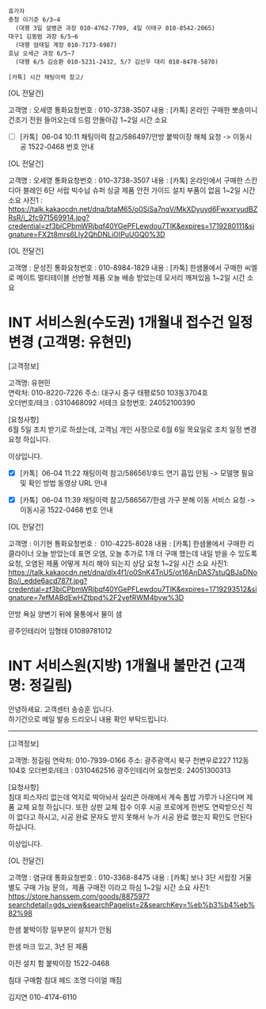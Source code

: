 ```
휴가자
충청 이기준 6/3~4 
  (대행 3일 설병관 과장 010-4762-7709, 4일 이태구 010-8542-2065)
대구1 김동범 과장 6/5~6
  (대행 엄태일 계장 010-7173-6987)
호남 오세근 과장 6/5~7
  (대행 6/5 김승환 010-5231-2432, 5/7 김선우 대리 010-8478-5870)
```

```
[카톡] 시간 채팅이력 참고/
```


[OL 전달건]

고객명 : 오세영
통화요청번호 : 010-3738-3507
내용 : [카톡] 온라인 구매한 뽀송미니 건조기 전원 들어오는데 드럼 안돌아감
1~2일 시간 소요

- [ ] [카톡]  06-04 10:11 채팅이력 참고/586497/안방 붙박이장 해체 요청 -> 이동시공 1522-0468 번호 안내 

[OL 전달건]

고객명 : 오세영
통화요청번호 : 010-3738-3507
내용 : [카톡] 온라인에서 구매한 스칸디아 블레인 6단 서랍 빅수납 슈퍼 싱글 제품 안전 가이드 설치 부품이 없음
1~2일 시간 소요
사진1 : https://talk.kakaocdn.net/dna/btaM65/o0SiSa7nqV/MkXDyuyd6FwxxryudBZRsR/i_2fc971569914.jpg?credential=zf3biCPbmWRjbqf40YGePFLewdou7TIK&expires=1719280111&signature=FX2t8mrs6LIy2QhDNLiOIPuUGQ0%3D


[OL 전달건]

고객명 : 문성진
통화요청번호 : 010-8984-1829
내용 : [카톡] 한샘몰에서 구매한 씨엘로 메이트 멀티테이블 선반형 제품 오늘 배송 받았는데 모서리 깨져있음
1~2일 시간 소요


 # INT 서비스원(수도권) 1개월내 접수건 일정변경 (고객명: 유현민)

[고객정보]  
  
고객명: 유현민  
연락처: 010-8220-7226
주소: 대구시 중구 태평로50 103동3704호  
오더번호/테크 : 0310468092 서테크 
요청번호: 24052100390
  
[요청사항]  
6월 5일 조치 받기로 하셨는데, 고객님 개인 사정으로 6월 6일 목요일로 조치 일정 변경 요청 하십니다.
  
이상입니다.




- [x] [카톡]  06-04 11:22 채팅이력 참고/586561/후드 연기 흡입 안됨 -> 모델명 필요 및 확인 방법 동영상 URL 안내
- [x] [카톡]  06-04 11:39 채팅이력 참고/586567/한샘 가구 분해 이동 서비스 요청 -> 이동시공 1522-0468 번호 안내




[OL 전달건]

고객명 : 이기현
통화요청번호 :  010-4225-8028
내용 : [카톡] 한샘몰에서 구매한 리클라이너 오늘 받았는데 표면 오염, 오늘 추가로 1개 더 구매 했는데 내일 받을 수 있도록 요청, 오염된 제품 어떻게 처리 해야 되는지 상담 요청
1~2일 시간 소요
사진1: https://talk.kakaocdn.net/dna/dlx4f1/o0SnK4TnU5/ot16AnDAS7stuQBJaDNoBo/i_edde6acd787f.jpg?credential=zf3biCPbmWRjbqf40YGePFLewdou7TIK&expires=1719293512&signature=7efMABdEwHZtbpd%2F2yefRWM4byw%3D


안방 욕실 양변기 뒤에 물통에서 물이 샘 


광주인테리어 임형태 01089781012



 # INT 서비스원(지방) 1개월내 불만건  (고객명: 정길림)
 
안녕하세요. 고객센터 송승훈 입니다.  
하기건으로 메일 발송 드리오니 내용 확인 부탁드립니다. 

-------------------------------------------------------------------

[고객정보]  
  
고객명: 정길림
연락처: 010-7939-0166
주소: 광주광역시 북구 천변우로227 112동104호
오더번호/테크 : 0310462516 광주인테리어
요청번호: 24051300313
  
[요청사항]  
침대 피스자리 없는데 억지로 박아놔서 실리콘 아래에서 계속 톱밥 가루가 나온다며 제품 교체 요청 하십니다. 
또한 상판 교체 접수 이후 시공 프로에게 한번도 연락받으신 적이 없다고 하시고, 시공 완료 문자도 받지 못해서 누가 시공 완료 했는지 확인도 안된다 하십니다.
  
이상입니다.


[OL 전달건]

고객명 : 염규태
통화요청번호 : 010-3368-8475
내용 : [카톡] 보나 3단 서랍장 거울 별도 구매 가능 문의，제품 구매전 이라고 하심
1~2일 시간 소요
사진1: https://store.hanssem.com/goods/887597?searchdetail=gds_view&searchPagelist=2&searchKey=%eb%b3%b4%eb%82%98


한샘 붙박이장 일부분이 설치가 안됨

한샘 마크 있고, 3년 된 제품


이전 설치 함 
붙박이장 1522-0468

침대 구매함 침대 헤드 조명 다이얼 깨짐

김지연 010-4174-6110

